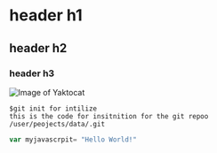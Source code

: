 # header h1
## header h2 
### header h3

![Image of Yaktocat](https://octodex.github.com/images/yaktocat.png)

```
$git init for intilize
this is the code for insitnition for the git repoo /user/peojects/data/.git
```
``` javascript
var myjavascrpit= "Hello World!"
```
